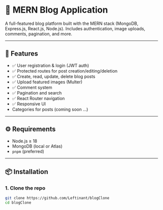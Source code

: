 # 📝 MERN Blog Application

A full-featured blog platform built with the MERN stack (MongoDB, Express.js, React.js, Node.js). Includes authentication, image uploads, comments, pagination, and more.

---

## 🚀 Features

- ✅ User registration & login (JWT auth)
- ✅ Protected routes for post creation/editing/deletion
- ✅ Create, read, update, delete blog posts
- ✅ Upload featured images (Multer)
- ✅ Comment system
- ✅ Pagination and search
- ✅ React Router navigation
- ✅ Responsive UI
- Categories for posts (coming soon ...)

---

## ⚙️ Requirements

- Node.js ≥ 18
- MongoDB (local or Atlas)
- `pnpm` (preferred)

---

## 📦 Installation

### 1. Clone the repo

```bash
git clone https://github.com/Leftinant/blogClone
cd blogClone

```
